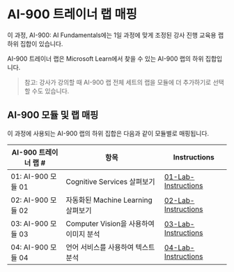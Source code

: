 # <a name="ai-900-trainer-lab-mapping"></a>AI-900 트레이너 랩 매핑

이 과정, AI-900: AI Fundamentals에는 1일 과정에 맞게 조정된 강사 진행 교육용 랩 하위 집합이 있습니다.

AI-900 트레이너 랩은 Microsoft Learn에서 찾을 수 있는 AI-900 랩의 하위 집합입니다.

> 참고: 강사가 강의할 때 AI-900 랩 전체 세트의 랩을 모듈에 더 추가하기로 선택할 수도 있습니다.

## <a name="ai-900-module-mapping-to-labs"></a>AI-900 모듈 및 랩 매핑

이 과정에 사용되는 AI-900 랩의 하위 집합은 다음과 같이 모듈별로 매핑됩니다. 

| AI-900 트레이너 랩 # | 항목 | Instructions |
| --- | --- | --- |
| 01: AI-900 모듈 01 | Cognitive Services 살펴보기 | [01-Lab-Instructions](https://aka.ms/ai900-module-01) |
| 02: AI-900 모듈 02 | 자동화된 Machine Learning 살펴보기 | [02-Lab-Instructions](https://aka.ms/ai900-module-02) |
| 03: AI-900 모듈 03 | Computer Vision을 사용하여 이미지 분석  | [03-Lab-Instructions](https://aka.ms/ai900-module-03) |
| 04: AI-900 모듈 04 | 언어 서비스를 사용하여 텍스트 분석 | [04-Lab-Instructions](https://aka.ms/ai900-module-04) |


